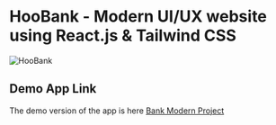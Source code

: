 # HooBank - Modern UI/UX website using React.js & Tailwind CSS

![HooBank](https://i.ibb.co/BK1Hn0x/Screenshot-2022-08-08-at-4-05-48-PM.png)

## Demo App Link

The demo version of the app is here [Bank Modern Project](https://personalblog-gpt3.netlify.app)

